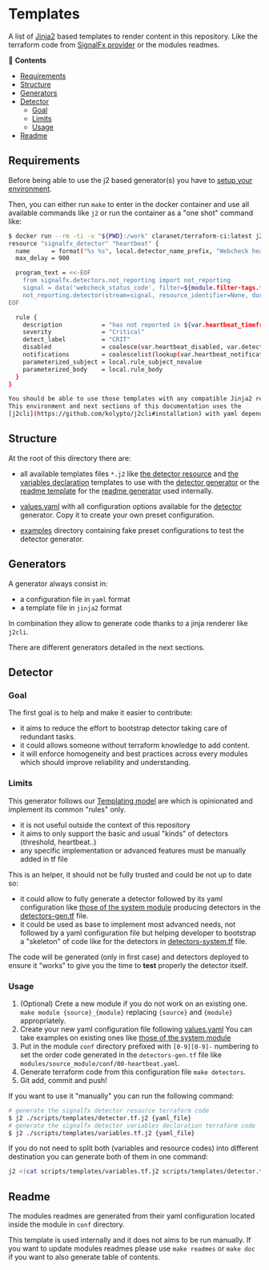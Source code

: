 # Templates

A list of [Jinja2](https://jinja.palletsprojects.com/) 
based templates to render content in this repository.
Like the terraform code from [SignalFx 
provider](https://github.com/splunk-terraform/terraform-provider-signalfx) 
or the modules readmes.

<!-- START doctoc generated TOC please keep comment here to allow auto update -->
<!-- DON'T EDIT THIS SECTION, INSTEAD RE-RUN doctoc TO UPDATE -->
:link: **Contents**

- [Requirements](#requirements)
- [Structure](#structure)
- [Generators](#generators)
- [Detector](#detector)
  - [Goal](#goal)
  - [Limits](#limits)
  - [Usage](#usage)
- [Readme](#readme)

<!-- END doctoc generated TOC please keep comment here to allow auto update -->

## Requirements

Before being able to use the j2 based generator(s) you have to [setup your 
environment](/docs/environment.md).

Then, you can either run `make` to enter in the docker container and use all 
available commands like `j2` or run the container as a "one shot" command like:
```bash
$ docker run --rm -ti -v "${PWD}:/work" claranet/terraform-ci:latest j2 scripts/templates/detector.tf.j2 scripts/templates/examples/heartbeat-simple.yaml
resource "signalfx_detector" "heartbeat" {
  name      = format("%s %s", local.detector_name_prefix, "Webcheck heartbeat")
  max_delay = 900

  program_text = <<-EOF
    from signalfx.detectors.not_reporting import not_reporting
    signal = data('webcheck_status_code', filter=${module.filter-tags.filter_custom})${var.heartbeat_aggregation_function}.publish('signal')
    not_reporting.detector(stream=signal, resource_identifier=None, duration='${var.heartbeat_timeframe}').publish('CRIT')
EOF

  rule {
    description           = "has not reported in ${var.heartbeat_timeframe}"
    severity              = "Critical"
    detect_label          = "CRIT"
    disabled              = coalesce(var.heartbeat_disabled, var.detectors_disabled)
    notifications         = coalescelist(lookup(var.heartbeat_notifications, "critical", []), var.notifications.critical)
    parameterized_subject = local.rule_subject_novalue
    parameterized_body    = local.rule_body
  }
}

You should be able to use those templates with any compatible Jinja2 renderer. 
This environment and next sections of this documentation uses the 
[j2cli](https://github.com/kolypto/j2cli#installation) with yaml dependency enabled.

```

## Structure

At the root of this directory there are:

* all available templates files `*.j2` like [the detector resource](./detector.tf.j2) 
and [the variables declaration](./variables.tf.j2) templates to use with the [detector 
generator](#detector) or the [readme template](./readme.yaml) for 
the [readme generator](#readme) used internally.

* [values.yaml](./values.yaml) with all configuration options available for the 
[detector](#detector) generator. Copy it to create your own preset configuration.

* [examples](examples) directory containing fake preset configurations to test the 
detector generator.

## Generators

A generator always consist in: 

* a configuration file in `yaml` format
* a template file in `jinja2` format

In combination they allow to generate code thanks to a jinja renderer like `j2cli`.

There are different generators detailed in the next sections.

## Detector

### Goal

The first goal is to help and make it easier to contribute:

* it aims to reduce the effort to bootstrap detector taking care of redundant tasks.
* it could allows someone without terraform knowledge to add content.
* it will enforce homogeneity and best practices across every modules
which should improve reliability and understanding.

### Limits

This generator follows our [Templating 
model](https://github.com/claranet/terraform-signalfx-detectors/wiki/Templating) are 
which is opinionated and implement its common "rules" only.

* it is not useful outside the context of this repository
* it aims to only support the basic and usual "kinds" of detectors (threshold, heartbeat..)
* any specific implementation or advanced features must be manually added in tf file

This is an helper, it should not be fully trusted and could be not up to date so:

* it could allow to fully generate a detector followed by its yaml configuration like 
[those of the system module](/modules/smart-agent_system-common/conf) producing 
detectors in the [detectors-gen.tf](/modules/smart-agent_system-common/detectors-gen.tf) 
file.
* it could be used as base to implement most advanced needs, not followed by a yaml 
configuration file but helping developer to bootstrap a "skeleton" of code like for the 
detectors in [detectors-system.tf](/modules/smart-agent_system-common/detectors-system.tf) 
file.

The code will be generated (only in first case) and detectors deployed to ensure it 
"works" to give you the time to __test__ properly the detector itself.

### Usage

1. (Optional) Crete a new module if you do not work on an existing one.
`make module {source}_{module}` replacing `{source}` and `{module}` appropriately.
1. Create your new yaml configuration file following [values.yaml](./values.yaml)
You can take examples on existing ones like [those of the system 
module](/modules/smart-agent_system-common/conf)
1. Put in the module `conf` directory prefixed with `[0-9][0-9]-` numbering to 
set the order code generated in the `detectors-gen.tf` file like 
`modules/source_module/conf/00-heartbeat.yaml`.
1. Generate terraform code from this configuration file `make detectors`.
1. Git add, commit and push!

If you want to use it "manually" you can run the following command:

```bash
# generate the signalfx detector resource terraform code
$ j2 ./scripts/templates/detector.tf.j2 {yaml_file}
# generate the signalfx detector variables declaration terraform code
$ j2 ./scripts/templates/variables.tf.j2 {yaml_file}
```

If you do not need to split both (variables and resource codes) into different 
destination you can generate both of them in one command:

```bash
j2 <(cat scripts/templates/variables.tf.j2 scripts/templates/detector.tf.j2) {yaml_file}
```

## Readme

The modules readmes are generated from their yaml configuration located inside 
the module in `conf` directory.

This template is used internally and it does not aims to be run manually.
If you want to update modules readmes please use `make readmes` or 
`make doc` if you want to also generate table of contents.

